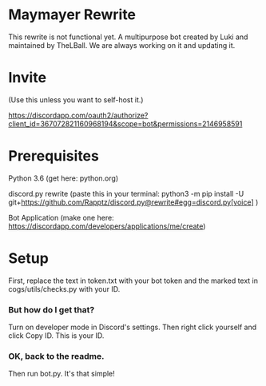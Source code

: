 # Maymayer Rewrite
This rewrite is not functional yet.
A multipurpose bot created by Luki and maintained by TheLBall.
We are always working on it and updating it.



# Invite
(Use this unless you want to self-host it.)

https://discordapp.com/oauth2/authorize?client_id=367072821160968194&scope=bot&permissions=2146958591
# Prerequisites
Python 3.6 (get here: python.org)

discord.py rewrite (paste this in your terminal: python3 -m pip install -U git+https://github.com/Rapptz/discord.py@rewrite#egg=discord.py[voice] )

Bot Application (make one here: https://discordapp.com/developers/applications/me/create)
# Setup
First, replace the text in token.txt with your bot token and the marked text in cogs/utils/checks.py with your ID.

### But how do I get that?

Turn on developer mode in Discord's settings. Then right click yourself and click Copy ID. This is your ID.

### OK, back to the readme.

Then run bot.py. It's that simple!
